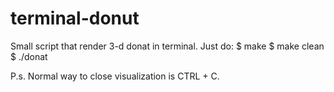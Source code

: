 # terminal-donut
Small script that render 3-d donat in terminal.
Just do:
$ make
$ make clean
$ ./donat

P.s. Normal way to close visualization is CTRL + C.

